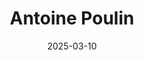 ---
title: Antoine Poulin
date: 2025-03-10
params:
  about: https://antoinepoulin.com/about
  email: contact@antoinepoulin.com
  social:
    github: https://github.com/Dwarf1er
    linkedin: https://linkedin.com/in/antoine-poulin
---